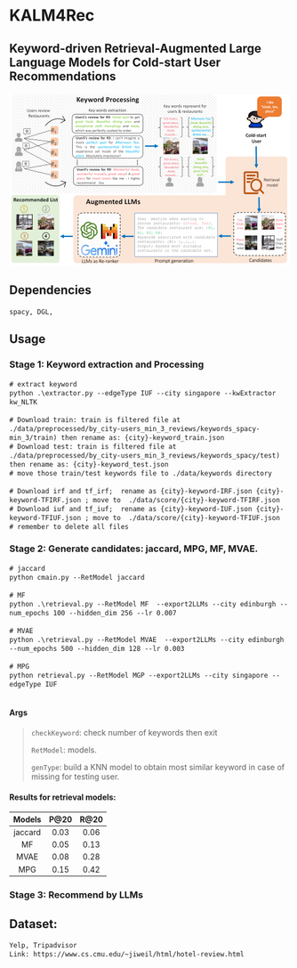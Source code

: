 # KALM4Rec
## Keyword-driven Retrieval-Augmented Large Language Models for Cold-start User Recommendations 
<p align="center">
<img src="./imgs/pipeline.png" alt="ALM4Res" />
</p>

## Dependencies
```
spacy, DGL, 
```
##  Usage

### Stage 1: Keyword extraction and Processing
```
# extract keyword
python .\extractor.py --edgeType IUF --city singapore --kwExtractor kw_NLTK

# Download train: train is filtered file at ./data/preprocessed/by_city-users_min_3_reviews/keywords_spacy-min_3/train) then rename as: {city}-keyword_train.json
# Download test: train is filtered file at ./data/preprocessed/by_city-users_min_3_reviews/keywords_spacy/test) then rename as: {city}-keyword_test.json
# move those train/test keywords file to ./data/keywords directory

# Download irf and tf_irf;  rename as {city}-keyword-IRF.json {city}-keyword-TFIRF.json ; move to  ./data/score/{city}-keyword-TFIRF.json
# Download iuf and tf_iuf;  rename as {city}-keyword-IUF.json {city}-keyword-TFIUF.json ; move to  ./data/score/{city}-keyword-TFIUF.json
# remember to delete all files 
```

### Stage 2: Generate candidates: jaccard, MPG, MF, MVAE.

```
# jaccard
python cmain.py --RetModel jaccard

# MF
python .\retrieval.py --RetModel MF  --export2LLMs --city edinburgh --num_epochs 100 --hidden_dim 256 --lr 0.007

# MVAE
python .\retrieval.py --RetModel MVAE  --export2LLMs --city edinburgh --num_epochs 500 --hidden_dim 128 --lr 0.003

# MPG
python retrieval.py --RetModel MGP --export2LLMs --city singapore --edgeType IUF


```
#### Args

> `checkKeyword`: check number of keywords then exit
>
> `RetModel`: models.
>
> `genType`: build a KNN model to obtain most similar keyword in case of missing for testing user.
>
>

#### Results for retrieval models:
| Models      | P@20        | R@20          |
| :----:      |    :----:   |    :----:     |
| jaccard     | 0.03        |   0.06        |
| MF          | 0.05        |   0.13        |
| MVAE        | 0.08        |   0.28        |
| MPG         | 0.15        |   0.42        |

### Stage 3: Recommend by LLMs

## Dataset:
```
Yelp, Tripadvisor
Link: https://www.cs.cmu.edu/~jiweil/html/hotel-review.html
```
